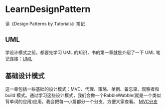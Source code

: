 # LearnDesignPattern
读《Design Patterns by Tutorials》笔记
## UML
学设计模式之前，都要先学习 UML 的知识，书的第一章就是介绍了一下 UML 笔记连接：[UML](https://github.com/zhangdongpo/LearnDesignPattern/blob/master/ULM%20%E5%9B%BE.md)
## 基础设计模式
这一章包括一些基础的设计模式：MVC、代理、策略、单例、备忘录、观察者和 build 模式。通过学习这些设计模式，我们会做一个RabbleWabble(就是一个类似背单词的应用)应用。我会把每一小篇都分一个分支，方便大家查看。
[MVC分支]()
